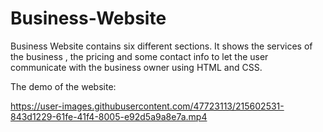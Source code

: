 # Business-Website
Business Website contains six different sections. It shows the services of the business , the pricing and some contact info to let the user communicate with the business owner using HTML and CSS.


The demo of the website:



https://user-images.githubusercontent.com/47723113/215602531-843d1229-61fe-41f4-8005-e92d5a9a8e7a.mp4

